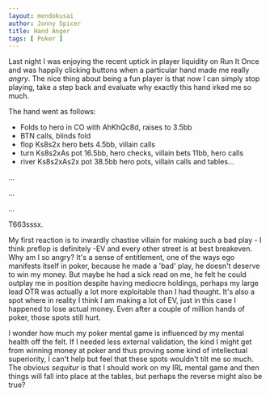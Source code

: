 ```yaml
---
layout: mendokusai
author: Jonny Spicer
title: Hand Anger
tags: [ Poker ]
---
```

Last night I was enjoying the recent uptick in player liquidity on Run It Once and was happily clicking buttons when a particular hand made me really *angry*. The nice thing about
being a fun player is that now I can simply stop playing, take a step back and evaluate why exactly this hand irked me so much.

The hand went as follows:

- Folds to hero in CO with AhKhQc8d, raises to 3.5bb
- BTN calls, blinds fold
- flop Ks8s2x hero bets 4.5bb, villain calls
- turn Ks8s2xAs pot 16.5bb, hero checks, villain bets 11bb, hero calls
- river Ks8s2xAs2x pot 38.5bb hero pots, villain calls and tables...

...

...

...

T663sssx.

My first reaction is to inwardly chastise villain for making such a bad play - I think preflop is definitely -EV and every other street is at best breakeven. Why am I so angry?
It's a sense of entitlement, one of the ways ego manifests itself in poker, because he made a 'bad' play, he doesn't deserve to win my money. But maybe he had a sick read on me,
he felt he could outplay me in position despite having mediocre holdings, perhaps my large lead OTR was actually a lot more exploitable than I had thought. It's also a spot
where in reality I think I am making a lot of EV, just in this case I happened to lose actual money. Even after a couple of million hands of poker, those spots still hurt.

I wonder how much my poker mental game is influenced by my mental health off the felt. If I needed less external validation, the kind I might get from winning money at poker and
thus proving some kind of intellectual superiority, I can't help but feel that these spots wouldn't tilt me so much. The obvious *sequitur* is that I should work on my IRL
mental game and then things will fall into place at the tables, but perhaps the reverse might also be true?
